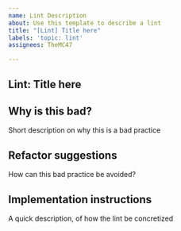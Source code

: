 ```yaml
---
name: Lint Description
about: Use this template to describe a lint
title: "[Lint] Title here"
labels: 'topic: lint'
assignees: TheMC47

---
```


## Lint: Title here
## Why is this bad?
Short description on why this is a bad practice
## Refactor suggestions
How can this bad practice be avoided?
## Implementation instructions
A quick description, of how the lint be concretized
